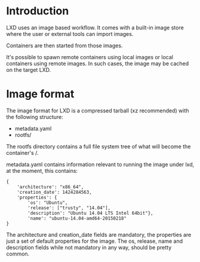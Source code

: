 # Introduction
LXD uses an image based workflow. It comes with a built-in image store
where the user or external tools can import images.

Containers are then started from those images.

It's possible to spawn remote containers using local images or local
containers using remote images. In such cases, the image may be cached
on the target LXD.

# Image format
The image format for LXD is a compressed tarball (xz recommended) with
the following structure:
 - metadata.yaml
 - rootfs/

The rootfs directory contains a full file system tree of what will become the container's /.

metadata.yaml contains information relevant to running the image under
lxd, at the moment, this contains:

    {
        'architecture': "x86_64",
        'creation_date': 1424284563,
        'properties': {
            'os': "Ubuntu",
            'release': ["trusty", "14.04"],
            'description': "Ubuntu 14.04 LTS Intel 64bit"},
            'name': "ubuntu-14.04-amd64-20150218"
    }

The architecture and creation\_date fields are mandatory, the properties
are just a set of default properties for the image. The os, release,
name and description fields while not mandatory in any way, should be
pretty common.
